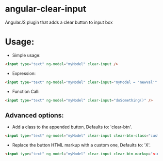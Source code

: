 angular-clear-input
===================

AngularJS plugin that adds a clear button to input box

# Usage:
- Simple usage:
```html
<input type="text" ng-model="myModel" clear-input />
```

- Expression:
```html
<input type="text" ng-model="myModel" clear-input="myModel = 'newVal'" />
```

- Function Call:
```html
<input type="text" ng-model="myModel" clear-input="doSomething()" />
```

## Advanced options:
- Add a class to the appended button, Defaults to: 'clear-btn'.
```html
<input type="text" ng-model="myModel" clear-input clear-btn-class="custom-class" />
```

- Replace the button HTML markup with a custom one, Defaults to: '<span>X</span>'.
```html
<input type="text" ng-model="myModel" clear-input clear-btn-markup="<img src='clear.png' />" />
```